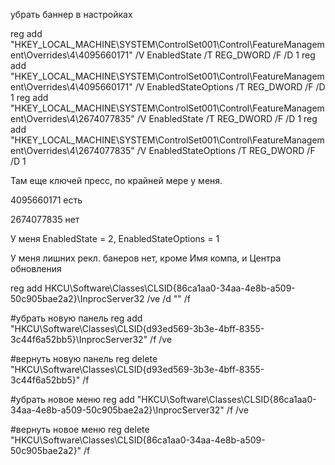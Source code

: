убрать баннер в настройках

reg add "HKEY_LOCAL_MACHINE\SYSTEM\ControlSet001\Control\FeatureManagement\Overrides\4\4095660171" /V EnabledState /T REG_DWORD /F /D 1
reg add "HKEY_LOCAL_MACHINE\SYSTEM\ControlSet001\Control\FeatureManagement\Overrides\4\4095660171" /V EnabledStateOptions /T REG_DWORD /F /D 1
reg add "HKEY_LOCAL_MACHINE\SYSTEM\ControlSet001\Control\FeatureManagement\Overrides\4\2674077835" /V EnabledState /T REG_DWORD /F /D 1
reg add "HKEY_LOCAL_MACHINE\SYSTEM\ControlSet001\Control\FeatureManagement\Overrides\4\2674077835" /V EnabledStateOptions /T REG_DWORD /F /D 1

Там еще ключей пресс, по крайней мере у меня.

4095660171 есть

2674077835 нет

У меня EnabledState = 2, EnabledStateOptions = 1

У меня лишних рекл. банеров нет, кроме Имя компа, и Центра обновления 

reg add HKCU\Software\Classes\CLSID\{86ca1aa0-34aa-4e8b-a509-50c905bae2a2}\InprocServer32 /ve /d "" /f


#убрать новую панель
reg add "HKCU\Software\Classes\CLSID\{d93ed569-3b3e-4bff-8355-3c44f6a52bb5}\InprocServer32" /f /ve

#вернуть новую панель
reg delete "HKCU\Software\Classes\CLSID\{d93ed569-3b3e-4bff-8355-3c44f6a52bb5}" /f

#убрать новое меню
reg add "HKCU\Software\Classes\CLSID\{86ca1aa0-34aa-4e8b-a509-50c905bae2a2}\InprocServer32" /f /ve

#вернуть новое меню
reg delete "HKCU\Software\Classes\CLSID\{86ca1aa0-34aa-4e8b-a509-50c905bae2a2}" /f
